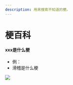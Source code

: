 ```yaml
---
description: 用来搜索不知道的梗。
---
```


# 梗百科

#### xxx是什么梗

* 例：
* 滑稽是什么梗

![](../.gitbook/assets/IMG\_20210307\_221413.jpg)
